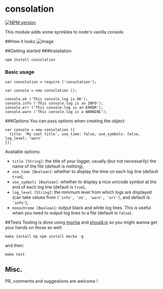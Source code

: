 consolation
===========
[![NPM version](https://badge.fury.io/js/consolation.png)](http://badge.fury.io/js/consolation)

This module adds some sprinkles to node's vanilla console.

##How it looks
![image](http://i.imgur.com/0W0I2Ka.png)

##Getting started
###Installation
```
npm install consolation
```

### Basic usage
```
var consolation = require ('consolation');

var console = new consolation ();

console.ok ('This console.log is OK');
console.info ('This console.log is an INFO');
console.err ('This console.log is an ERROR');
console.warn ('This console.log is a WARNING');
```

###Options
You can pass options when creating the object:
```
var console = new consolation ({
  title: 'My cool title', use_time: false, use_symbols: false, log_level: 'warn'
});
```
Available options:
 * `title [String]`: the title of your logger, usually (but not necessarily) the name of the file (default is nothing),
 * `use_time [Boolean]`: whether to display the time on each log line (default `true`),
 * `use_symbols [Boolean]`: whether to display a nice unicode symbol at the end of each log line (default is `true`),
 * `log_level [String]`: the minimum level from which logs are displayed (can take values from `['info', 'ok', 'warn', 'err']`, and default is `'info'`),
 * `monochrome [Boolean]`: output black and white log lines. This is useful when you need to output log lines to a file (default is `false`).

##Tests
Testing is done using [mocha](http://visionmedia.github.io/mocha/) and [should.js](https://github.com/visionmedia/should.js/) so you might wanna get your hands on those as well:
```
make install && npm install mocha -g
```
and then:
```
make test
```

## Misc.
PR, comments and suggestions are welcome !
